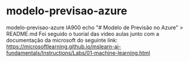 # modelo-previsao-azure
modelo-previsao-azure IA900
echo "# Modelo de Previsão no Azure" > README.md
Foi seguido o tuorial das video aulas junto com a documentação da microsoft do seguinte link: https://microsoftlearning.github.io/mslearn-ai-fundamentals/Instructions/Labs/01-machine-learning.html
